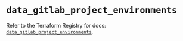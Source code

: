 # `data_gitlab_project_environments`

Refer to the Terraform Registry for docs: [`data_gitlab_project_environments`](https://registry.terraform.io/providers/gitlabhq/gitlab/17.7.0/docs/data-sources/project_environments).
